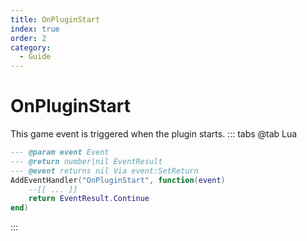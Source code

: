 ```yaml
---
title: OnPluginStart
index: true
order: 2
category:
  - Guide
---
```


# OnPluginStart
This game event is triggered when the plugin starts.
::: tabs
@tab Lua
```lua
--- @param event Event
--- @return number|nil EventResult
--- @event returns nil Via event:SetReturn
AddEventHandler("OnPluginStart", function(event)
    --[[ ... ]]
    return EventResult.Continue
end)
```

:::